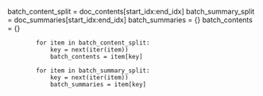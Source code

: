 batch_content_split = doc_contents[start_idx:end_idx]
            batch_summary_split = doc_summaries[start_idx:end_idx]
            batch_summaries = {}
            batch_contents = {}

            for item in batch_content_split:
                key = next(iter(item))
                batch_contents = item[key]

            for item in batch_summary_split:
                key = next(iter(item))
                batch_summaries = item[key]
